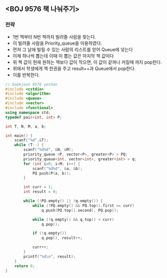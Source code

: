 ## <BOJ 9576 책 나눠주기>

### 전략

- 1번 책부터 N번 책까지 빌려줄 사람을 찾는다.
- 이 빌려줄 사람을 Priority_queue을 이용하였다.
- 먼저 그 날에 빌릴 수 있는 사람의 리스트를 얻어 Queue에 넣는다
- 이제 하나씩 뽑는데 이때 이 뽑는 값은 마지막 책 값이다
- 위 책 값이 현재 원하는 책보다 값이 작으면, 이 값이  같꺼나 커질때 까지 pop한다.
- 위에서 학생에게 책 한권을 주고 result++과 Queue에서 pop한다.
- 이를 반복한다.

```c++
// baekjoon 9576 yechan
#include <cstdio>
#include <algorithm>
#include <queue>
#include <vector>
#include <functional>
using namespace std;
typedef pair<int, int> P;

int T, N, M, a, b;

int main() {
	scanf("%d",&T);
	while (T--) {
		scanf("%d%d", &N, &M);
		priority_queue <P, vector<P>, greater<P> > PQ;
		priority_queue<int, vector<int>, greater<int> > q;
		for (int i=0; i<M; i++) {
			scanf("%d%d", &a, &b);
			PQ.push(P(a, b));
		}

		int curr = 1;
		int result = 0;

		while (!PQ.empty() || !q.empty()) {
			while (!PQ.empty() && PQ.top().first == curr) 
				q.push(PQ.top().second), PQ.pop();

			while (!q.empty() && q.top() < curr) 
				q.pop();

			if (!q.empty()) 
				q.pop(), result++;

			curr++;
		}
		printf("%d\n", result);
	}
	return 0;
}
```